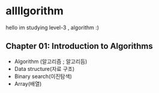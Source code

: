# allllgorithm
hello im studying level-3 , algorithm :)

## Chapter 01: Introduction to Algorithms
- Algorithm (알고리즘 ; 알고리듬)
- Data structure(자료 구조)
- Binary search(이진탐색)
- Array(배열)